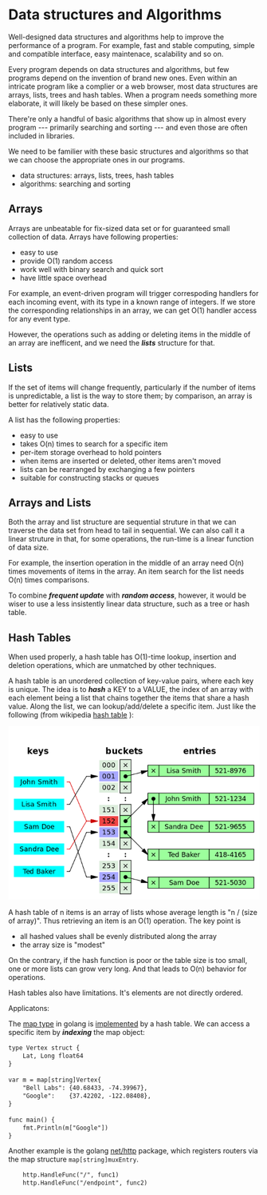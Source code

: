 # Data structures and Algorithms

Well-designed data structures and algorithms help to
improve the performance of a program. For example,
fast and stable computing, simple and compatible interface,
easy maintenace, scalability and so on.

Every program depends on data structures and algorithms,
but few programs depend on the invention of brand new ones.
Even within an intricate program like a complier or
a web browser, most data structures are arrays, lists,
trees and hash tables. When a program needs something
more elaborate, it will likely be based on these simpler ones.

There're only a handful of basic algorithms that show up in almost
every program --- primarily searching and sorting --- and even
those are often included in libraries.

We need to be familier with these basic structures and algorithms
so that we can choose the appropriate ones in our programs.

* data structures: arrays, lists, trees, hash tables
* algorithms: searching and sorting

## Arrays

Arrays are unbeatable for fix-sized data set or for guaranteed
small collection of data. Arrays have following
properties:

* easy to use
* provide O(1) random access
* work well with binary search and quick sort
* have little space overhead

For example, an event-driven program will trigger correspoding
handlers for each incoming event, with its type in a known
range of integers. If we store the corresponding relationships
in an array, we can get O(1) handler access for any event type.

However, the operations such as adding or deleting items in the middle
of an array are inefficent, and we need the ***lists*** structure for that.

## Lists

If the set of items will change frequently, particularly if
the number of items is unpredictable, a list is the way to store
them; by comparison, an array is better for relatively static data.

A list has the following properties:

* easy to use
* takes O(n) times to search for a specific item
* per-item storage overhead to hold pointers
* when items are inserted or deleted, other items aren't moved
* lists can be rearranged by exchanging a few pointers
* suitable for constructing stacks or queues

## Arrays and Lists

Both the array and list structure are sequential struture
in that we can traverse the data set from head to tail in sequential.
We can also call it a linear struture in that, for some operations,
the run-time is a linear function of data size.

For example, the insertion operation in the middle of an array
need O(n) times movements of items in the array. An item search for
the list needs O(n) times comparisons.

To combine ***frequent update*** with ***random access***, however,
it would be wiser to use a less insistently linear data structure,
such as a tree or hash table.

## Hash Tables

When used properly, a hash table has O(1)-time
lookup, insertion and deletion operations,
which are unmatched by other techniques.

A hash table is an unordered collection of key-value pairs,
where each key is unique.
The idea is to ***hash*** a KEY to a VALUE, the index
of an array with each element being a list that chains together
the items that share a hash value.
Along the list, we can lookup/add/delete a specific item.
Just like the following (from wikipedia [hash table](https://en.wikipedia.org/wiki/Hash_table) ):

![hash table](../../pics/programming/Hash_collision_resolved_by_separate_chaining.png)

A hash table of n items is an array of lists whose
average length is "n / (size of array)". Thus retrieving
an item is an O(1) operation. The key point is

* all hashed values shall be evenly distributed along the array
* the array size is "modest"

On the contrary, if the hash function is poor
or the table size is too small, one or more lists
can grow very long. And that leads to O(n) behavior for operations.

Hash tables also have limitations. It's elements are
not directly ordered.

Applicatons:

The [map type][golang map] in golang is [implemented][golang map implementation]
by a hash table. We can access a specific item
by ***indexing*** the map object:

```golang
type Vertex struct {
	Lat, Long float64
}

var m = map[string]Vertex{
	"Bell Labs": {40.68433, -74.39967},
	"Google":    {37.42202, -122.08408},
}

func main() {
	fmt.Println(m["Google"])
}
```

Another example is the golang [net/http][golang net/http] package, which registers
routers via the map structure `map[string]muxEntry`.

```golang
	http.HandleFunc("/", func1)
	http.HandleFunc("/endpoint", func2)
```

[golang map]: https://golang.google.cn/ref/spec#Map_types
[golang map implementation]: https://go.dev/src/runtime/map.go
[golang net/http]: https://pkg.go.dev/net/http
